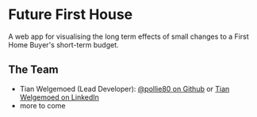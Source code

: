 # Future First House
A web app for visualising the long term effects of small changes to a First Home Buyer's short-term budget.

## The Team
- Tian Welgemoed (Lead Developer): [@pollie80 on Github](https://github.com/pollie80) or [Tian Welgemoed on LinkedIn](www.linkedin.com/in/tian-welgemoed
)
- more to come
